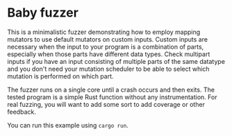 # Baby fuzzer

This is a minimalistic fuzzer demonstrating how to employ mapping mutators to use default mutators on custom inputs. Custom inputs are necessary when the input to your program is a combination of parts, especially when those parts have different data types. Check multipart inputs if you have an input consisting of multiple parts of the same datatype and you don't need your mutation scheduler to be able to select which mutation is performed on which part.

The fuzzer runs on a single core until a crash occurs and then exits. The tested program is a simple Rust function without any instrumentation. For real fuzzing, you will want to add some sort to add coverage or other feedback.

You can run this example using `cargo run`.